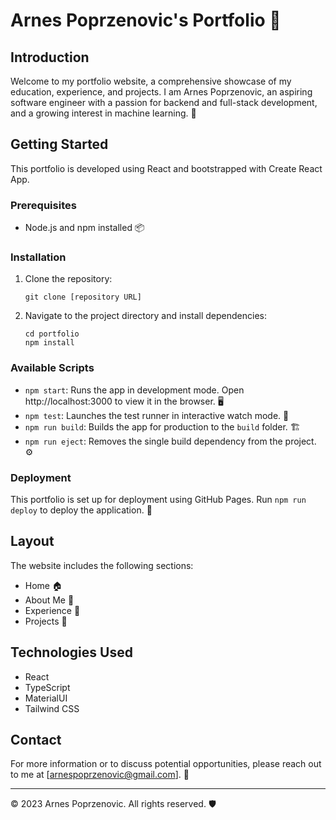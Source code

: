 # Arnes Poprzenovic's Portfolio 🌟

## Introduction
Welcome to my portfolio website, a comprehensive showcase of my education, experience, and projects. I am Arnes Poprzenovic, an aspiring software engineer with a passion for backend and full-stack development, and a growing interest in machine learning. 🚀

## Getting Started
This portfolio is developed using React and bootstrapped with Create React App.

### Prerequisites
- Node.js and npm installed 📦

### Installation
1. Clone the repository:
   ```
   git clone [repository URL]
   ```
2. Navigate to the project directory and install dependencies:
   ```
   cd portfolio
   npm install
   ```

### Available Scripts
- `npm start`: Runs the app in development mode. Open http://localhost:3000 to view it in the browser. 🖥️
- `npm test`: Launches the test runner in interactive watch mode. 🧪
- `npm run build`: Builds the app for production to the `build` folder. 🏗️
- `npm run eject`: Removes the single build dependency from the project. ⚙️

### Deployment
This portfolio is set up for deployment using GitHub Pages. Run `npm run deploy` to deploy the application. 🚀

## Layout
The website includes the following sections:
- Home 🏠
- About Me 👤
- Experience 💼
- Projects 📁

## Technologies Used
- React
- TypeScript
- MaterialUI
- Tailwind CSS

## Contact
For more information or to discuss potential opportunities, please reach out to me at [arnespoprzenovic@gmail.com]. 📧

---

© 2023 Arnes Poprzenovic. All rights reserved. 🛡️
